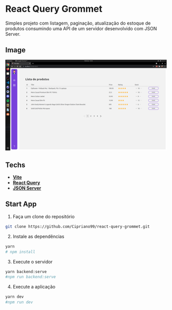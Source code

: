 # React Query Grommet

Simples projeto com listagem, paginação, atualização do estoque de produtos consumindo uma API de um servidor desenvolvido com JSON Server.

## Image

![Imagem do sistema](/public/asset/screen.png)

## Techs

- [**Vite**](https://vitejs.dev/)
- [**React Query**](https://react-query.tanstack.com/)
- [**JSON Server**](https://www.npmjs.com/package/json-server)

## Start App

1. Faça um clone do repositório

```bash
git clone https://github.com/Cipriano99/react-query-grommet.git
```

2. Instale as dependências

```bash
yarn
# npm install
```

3. Execute o servidor

```bash
yarn backend:serve
#npm run backend:serve
```

4. Execute a aplicação

```bash
yarn dev
#npm run dev
```
